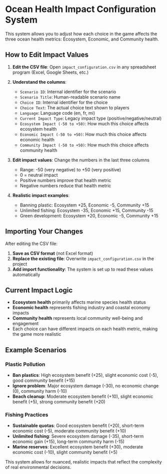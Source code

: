 # Ocean Health Impact Configuration System

This system allows you to adjust how each choice in the game affects the three ocean health metrics: Ecosystem, Economic, and Community health.

## How to Edit Impact Values

1. **Edit the CSV file**: Open `impact_configuration.csv` in any spreadsheet program (Excel, Google Sheets, etc.)

2. **Understand the columns**:
   - `Scenario ID`: Internal identifier for the scenario
   - `Scenario Title`: Human-readable scenario name
   - `Choice ID`: Internal identifier for the choice
   - `Choice Text`: The actual choice text shown to players
   - `Language`: Language code (en, fr, mi)
   - `Current Impact Type`: Legacy impact type (positive/negative/neutral)
   - `Ecosystem Impact (-50 to +50)`: How much this choice affects ecosystem health
   - `Economic Impact (-50 to +50)`: How much this choice affects economic health  
   - `Community Impact (-50 to +50)`: How much this choice affects community health

3. **Edit impact values**: Change the numbers in the last three columns
   - Range: -50 (very negative) to +50 (very positive)
   - 0 = neutral impact
   - Positive numbers improve that health metric
   - Negative numbers reduce that health metric

4. **Realistic impact examples**:
   - Banning plastic: Ecosystem +25, Economic -5, Community +15
   - Unlimited fishing: Ecosystem -35, Economic +15, Community -15
   - Green development: Ecosystem +20, Economic -5, Community +15

## Importing Your Changes

After editing the CSV file:

1. **Save as CSV format** (not Excel format)
2. **Replace the existing file**: Overwrite `impact_configuration.csv` in the project
3. **Add import functionality**: The system is set up to read these values automatically

## Current Impact Logic

- **Ecosystem health** primarily affects marine species health status
- **Economic health** represents fishing industry and coastal economy impacts  
- **Community health** represents local community well-being and engagement
- Each choice can have different impacts on each health metric, making the game more realistic

## Example Scenarios

### Plastic Pollution
- **Ban plastics**: High ecosystem benefit (+25), slight economic cost (-5), good community benefit (+15)
- **Ignore problem**: Major ecosystem damage (-30), no economic change (0), community harm (-10)
- **Beach cleanup**: Moderate ecosystem benefit (+10), slight economic benefit (+5), strong community benefit (+20)

### Fishing Practices  
- **Sustainable quotas**: Good ecosystem benefit (+20), short-term economic cost (-5), moderate community benefit (+10)
- **Unlimited fishing**: Severe ecosystem damage (-35), short-term economic gain (+15), long-term community harm (-15)
- **Marine reserves**: Excellent ecosystem benefit (+30), moderate economic cost (-10), slight community benefit (+5)

This system allows for nuanced, realistic impacts that reflect the complexity of real environmental decisions.